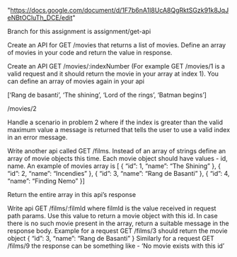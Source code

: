 "https://docs.google.com/document/d/1F7b6nA1l8UcA8QgRktSGzk91k8JqJeNBtOCluTh_DCE/edit"

Branch for this assignment is assignment/get-api

Create an API for GET /movies that returns a list of movies. Define an array of movies in your code and return the value in response.
	
Create an API GET /movies/:indexNumber (For example GET /movies/1 is a valid request and it should return the movie in your array at index 1). You can define an array of movies again in your api


[‘Rang de basanti’, ‘The shining’, ‘Lord of the rings’, ‘Batman begins’]

/movies/2


Handle a scenario in problem 2 where if the index is greater than the valid maximum value a message is returned that tells the user to use a valid index in an error message.

Write another api called GET /films. Instead of an array of strings define an array of movie objects this time. Each movie object should have values - id, name. An example of movies array is 
[ {
 “id”: 1,
 “name”: “The Shining”
}, {
 “id”: 2,
 “name”: “Incendies”
}, {
 “id”: 3,
 “name”: “Rang de Basanti”
}, {
 “id”: 4,
 “name”: “Finding Nemo”
}]

Return the entire array in this api’s response


Write api GET /films/:filmId where filmId is the value received in request path params. Use this value to return a movie object with this id. In case there is no such movie present in the array, return a suitable message in the response body. Example for a request GET /films/3 should return the movie object 
{
 “id”: 3,
 “name”: “Rang de Basanti”
}
Similarly for a request GET /films/9 the response can be something like - ‘No movie exists with this id’


